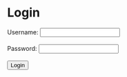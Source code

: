 # Login

<form onsubmit="login(); return false;">
    <label for="username">Username:</label>
    <input type="text" id="username" name="username"><br><br>
    <label for="password">Password:</label>
    <input type="password" id="password" name="password"><br><br>
    <input type="submit" value="Login">
</form>

<script>
function login() {
    var username = document.getElementById('username').value;
    var password = document.getElementById('password').value;
    if (username === 'admin' && password === 'password') {
        localStorage.setItem('loggedIn', 'true');
        window.location.href = '/'; // Redirect to MkDocs index page
    } else {
        alert('Invalid credentials');
    }
}
</script>

